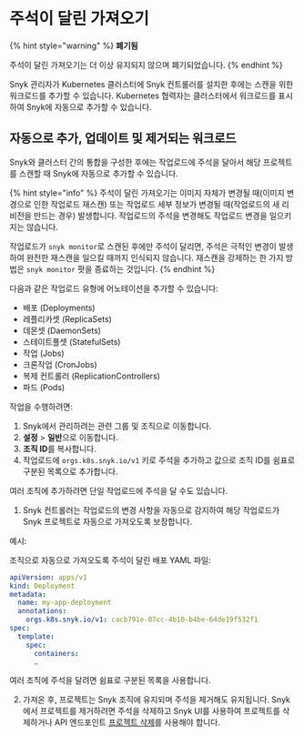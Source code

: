 # 주석이 달린 가져오기

{% hint style="warning" %}
**폐기됨**

주석이 달린 가져오기는 더 이상 유지되지 않으며 폐기되었습니다.&#x20;
{% endhint %}

Snyk 관리자가 Kubernetes 클러스터에 Snyk 컨트롤러를 설치한 후에는 스캔을 위한 워크로드를 추가할 수 있습니다. Kubernetes 협력자는 클러스터에서 워크로드를 표시하여 Snyk에 자동으로 추가할 수 있습니다.

## 자동으로 추가, 업데이트 및 제거되는 워크로드

Snyk와 클러스터 간의 통합을 구성한 후에는 작업로드에 주석을 달아서 해당 프로젝트를 스캔할 때 Snyk에 자동으로 추가할 수 있습니다.

{% hint style="info" %}
주석이 달린 가져오기는 이미지 자체가 변경될 때(이미지 변경으로 인한 작업로드 재스캔) 또는 작업로드 세부 정보가 변경될 때(작업로드의 새 리비전을 만드는 경우) 발생합니다. 작업로드의 주석을 변경해도 작업로드 변경을 일으키지는 않습니다.

작업로드가 `snyk monitor`로 스캔된 후에만 주석이 달리면, 주석은 극적인 변경이 발생하여 완전한 재스캔을 일으킬 때까지 인식되지 않습니다. 재스캔을 강제하는 한 가지 방법은 `snyk monitor` 팟을 종료하는 것입니다.
{% endhint %}

다음과 같은 작업로드 유형에 어노테이션을 추가할 수 있습니다:

* 배포 (Deployments)
* 레플리카셋 (ReplicaSets)
* 데몬셋 (DaemonSets)
* 스테이트풀셋 (StatefulSets)
* 작업 (Jobs)
* 크론작업 (CronJobs)
* 복제 컨트롤러 (ReplicationControllers)
* 파드 (Pods)

작업을 수행하려면:

1. Snyk에서 관리하려는 관련 그룹 및 조직으로 이동합니다.
2. **설정** > **일반**으로 이동합니다.
3. **조직 ID**를 복사합니다.
4. 작업로드에 `orgs.k8s.snyk.io/v1` 키로 주석을 추가하고 값으로 조직 ID를 쉼표로 구분된 목록으로 추가합니다.

여러 조직에 추가하려면 단일 작업로드에 주석을 달 수도 있습니다.

1. Snyk 컨트롤러는 작업로드의 변경 사항을 자동으로 감지하여 해당 작업로드가 Snyk 프로젝트로 자동으로 가져오도록 보장합니다.

예시:

조직으로 자동으로 가져오도록 주석이 달린 배포 YAML 파일:

```yaml
apiVersion: apps/v1
kind: Deployment
metadata:
  name: my-app-deployment
  annotations:
    orgs.k8s.snyk.io/v1: cacb791e-07cc-4b10-b4be-64de19f532f1
spec:
  template:
    spec:
      containers:
      …
```

여러 조직에 주석을 달려면 쉼표로 구분된 목록을 사용합니다.

2. 가져온 후, 프로젝트는 Snyk 조직에 유지되며 주석을 제거해도 유지됩니다. Snyk에서 프로젝트를 제거하려면 주석을 삭제하고 Snyk UI를 사용하여 프로젝트를 삭제하거나 API 엔드포인트 [프로젝트 삭제](../../../snyk-api/reference/projects-v1.md#org-orgid-project-projectid-2)를 사용해야 합니다.